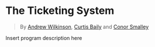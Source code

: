 # The Ticketing System

>By [Andrew Wilkinson](), [Curtis Baily](https://github.com/CurtisBaily) and [Conor Smalley](https://github.com/ConorSmalley)

Insert program description here

